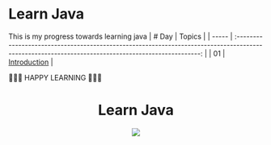 # Learn Java

This is my progress towards learning java
| # Day |                                                                       Topics                                                                        |
| ----- | :-------------------------------------------------------------------------------------------------------------------------------------------------: |
| 01    |                                                             [Introduction](./readMe.md)                                                             |

🧡🧡🧡 HAPPY LEARNING 🧡🧡🧡

<div align="center">
  <h1>Learn Java</h1>
<a class="header-badge" target="_blank" href="https://www.linkedin.com/in/ivenkatraj/">
  <img src="https://img.shields.io/badge/style--5eba00.svg?label=LinkedIn&logo=linkedin&style=social">
  </a>
</div>
